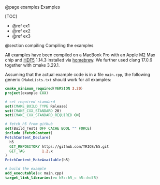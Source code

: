 @page examples Examples

[TOC]

- @ref ex1
- @ref ex2
- @ref ex3

@section compiling Compiling the examples

All examples have been compiled on a MacBook Pro with an Apple M2 Max chip and [HDF5](https://www.hdfgroup.org/solutions/hdf5/) 1.14.3
installed via [homebrew](https://brew.sh/).
We further used clang 17.0.6 together with cmake 3.29.1.

Assuming that the actual example code is in a file `main.cpp`, the following generic `CMakeLists.txt` should work for all examples:

```cmake
cmake_minimum_required(VERSION 3.20)
project(example CXX)

# set required standard
set(CMAKE_BUILD_TYPE Release)
set(CMAKE_CXX_STANDARD 20)
set(CMAKE_CXX_STANDARD_REQUIRED ON)

# fetch h5 from github
set(Build_Tests OFF CACHE BOOL "" FORCE)
include (FetchContent)
FetchContent_Declare(
  h5
  GIT_REPOSITORY https://github.com/TRIQS/h5.git
  GIT_TAG        1.2.x
)
FetchContent_MakeAvailable(h5)

# build the example
add_executable(ex main.cpp)
target_link_libraries(ex h5::h5_c h5::hdf5)
```
